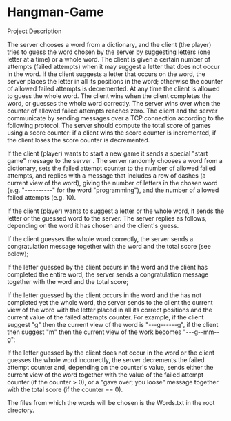 Hangman-Game
============

Project Description

The server chooses a word from a dictionary, and the client (the player) tries to guess the word chosen by the server by suggesting letters (one letter at a time) or a whole word.
The client is given a certain number of attempts (failed attempts) when it may suggest a letter that does not occur in the word.
If the client suggests a letter that occurs on the word, the server places the letter in all its positions in the word;
otherwise the counter of allowed failed attempts is decremented.
At any time the client is allowed to guess the whole word. The client wins when the client completes the word,
or guesses the whole word correctly. The server wins over when the counter of allowed failed attempts reaches zero.
The client and the server communicate by sending messages over a TCP connection according to the following protocol. The server should compute the total score of games using a score counter: if a client wins the score counter is incremented, if the client loses the score counter is decremented.

If the client (player) wants to start a new game it sends a special "start game" message to the server . The server randomly chooses a word from a dictionary, sets the failed attempt counter to the number of allowed failed attempts, and replies with a message that includes a row of dashes (a current view of the word), giving the number of letters in the chosen word (e.g. "----------" for the word "programming"), and the number of allowed failed attempts (e.g. 10). 

If the client (player) wants to suggest a letter or the whole word, it sends the letter or the guessed word to the server. The server replies as follows, depending on the word it has chosen and the client's guess.

If the client guesses the whole word correctly, the server sends a congratulation message together with the word and the total score (see below);

If the letter guessed by the client occurs in the word and the client has completed the entire word, the server sends a congratulation message together with the word and the total score;

If the letter guessed by the client occurs in the word and the has not completed yet the whole word, the server sends to the client the current view of the word with the letter placed  in all its correct positions and the current value of the failed attempts counter. For example, if the client suggest "g" then the current view of the word is "---g------g", if the client then suggest "m" then the current view of the work becomes "---g--mm--g";

If the letter guessed by the client does not occur in the word or the client guesses the whole word incorrectly, the server decrements the failed attempt counter and, depending on the counter's value, sends either the current view of the word together with the value of the failed attempt counter (if the counter > 0), or a "gave over; you loose" message together with the total score (if the counter == 0).

The files from which the words will be chosen is the Words.txt in the root directory.
